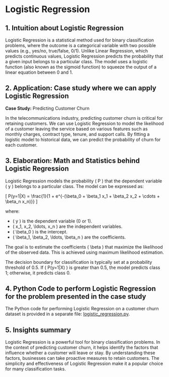 # Logistic Regression

## 1. Intuition about Logistic Regression
Logistic Regression is a statistical method used for binary classification problems, where the outcome is a categorical variable with two possible values (e.g., yes/no, true/false, 0/1). Unlike Linear Regression, which predicts continuous values, Logistic Regression predicts the probability that a given input belongs to a particular class. The model uses a logistic function (also known as the sigmoid function) to squeeze the output of a linear equation between 0 and 1.

## 2. Application: Case study where we can apply Logistic Regression
**Case Study:** Predicting Customer Churn

In the telecommunications industry, predicting customer churn is critical for retaining customers. We can use Logistic Regression to model the likelihood of a customer leaving the service based on various features such as monthly charges, contract type, tenure, and support calls. By fitting a logistic model to historical data, we can predict the probability of churn for each customer.

## 3. Elaboration: Math and Statistics behind Logistic Regression
Logistic Regression models the probability \( P \) that the dependent variable \( y \) belongs to a particular class. The model can be expressed as:

\[ P(y=1|X) = \frac{1}{1 + e^{-(\beta_0 + \beta_1 x_1 + \beta_2 x_2 + \cdots + \beta_n x_n)}} \]

where:
- \( y \) is the dependent variable (0 or 1).
- \( x_1, x_2, \ldots, x_n \) are the independent variables.
- \( \beta_0 \) is the intercept.
- \( \beta_1, \beta_2, \ldots, \beta_n \) are the coefficients.

The goal is to estimate the coefficients \( \beta \) that maximize the likelihood of the observed data. This is achieved using maximum likelihood estimation.

The decision boundary for classification is typically set at a probability threshold of 0.5. If \( P(y=1|X) \) is greater than 0.5, the model predicts class 1; otherwise, it predicts class 0.

## 4. Python Code to perform Logistic Regression for the problem presented in the case study
The Python code for performing Logistic Regression on a customer churn dataset is provided in a separate file: [logistic_regression.py](./logistic_regression.py).

## 5. Insights summary
Logistic Regression is a powerful tool for binary classification problems. In the context of predicting customer churn, it helps identify the factors that influence whether a customer will leave or stay. By understanding these factors, businesses can take proactive measures to retain customers. The simplicity and effectiveness of Logistic Regression make it a popular choice for many classification tasks.
